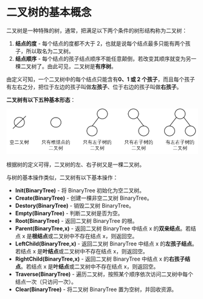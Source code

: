 # 二叉树的基本概念

二叉树是一种特殊的树，通常，把满足以下两个条件的树形结构称为二叉树：

1. **结点的度** - 每个结点的度都不大于 2，也就是说每个结点最多只能有两个孩子，所以取名为二叉树。
2. **结点顺序** - 每个结点的孩子结点顺序不能任意颠倒，若改变其顺序就变为另一棵二叉树了。由此可见，二叉树是**有序树**。

由定义可知，一个二叉树中的每个结点只能含有**0、1 或 2 个孩子**，而且每个孩子有左右之分，把位于左边的孩子叫做**左孩子**、位于右边的孩子叫做**右孩子**。

**二叉树有以下五种基本形态**：

![](./images/二叉树.png)

根据树的定义可得，二叉树的左、右子树又是一棵二叉树。

与树的基本操作类似，二叉树有以下基本操作：

- **Init(BinaryTree)** - 将 BinaryTree 初始化为空二叉树。
- **Create(BinaryTree)** - 创建一棵非空二叉树 BinaryTree。
- **Destory(BinaryTree)** - 销毁二叉树 BinaryTree。
- **Empty(BinaryTree)** - 判断二叉树是否为空。
- **Root(BinaryTree)** - 返回二叉树 BinaryTree 的根。
- **Parent(BinaryTree,x)** - 返回二叉树 BinaryTree 中结点 x 的**双亲结点**。若结点 x 是**根结点**或二叉树中不存在结点 x，则返回空。
- **LeftChild(BinaryTree,x)** - 返回二叉树 BinaryTree 中结点 x 的**左孩子结点**。若结点 x 是**叶结点**或二叉树中不存在结点 x，则返回空。
- **RightChild(BinaryTree,x)** - 返回二叉树 BinaryTree 中结点 x 的**右孩子结点**。若结点 x 是**叶结点**或二叉树中不存在结点 x，则返回空。
- **Traverse(BinaryTree)** - 遍历二叉树，按照某个顺序依次访问二叉树中每个结点一次（只访问一次）。
- **Clear(BinaryTree)** - 将二叉树 BinaryTree 置为空树，并回收资源。